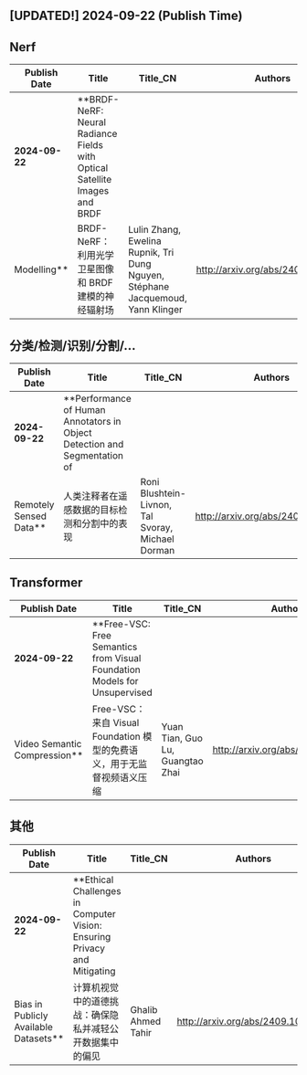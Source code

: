 ## [UPDATED!] **2024-09-22** (Publish Time)

## Nerf

|Publish Date|Title|Title_CN|Authors|PDF|Code|
|---|---|---|---|---|---|
**2024-09-22**|**BRDF-NeRF: Neural Radiance Fields with Optical Satellite Images and BRDF
  Modelling**|BRDF-NeRF：利用光学卫星图像和 BRDF 建模的神经辐射场|Lulin Zhang, Ewelina Rupnik, Tri Dung Nguyen, Stéphane Jacquemoud, Yann Klinger|<http://arxiv.org/abs/2409.12014v2>|**[link](https://github.com/lulinzhang/brdf-nerf)**

## 分类/检测/识别/分割/...

|Publish Date|Title|Title_CN|Authors|PDF|Code|
|---|---|---|---|---|---|
**2024-09-22**|**Performance of Human Annotators in Object Detection and Segmentation of
  Remotely Sensed Data**|人类注释者在遥感数据的目标检测和分割中的表现|Roni Blushtein-Livnon, Tal Svoray, Michael Dorman|<http://arxiv.org/abs/2409.10272v2>|null

## Transformer

|Publish Date|Title|Title_CN|Authors|PDF|Code|
|---|---|---|---|---|---|
**2024-09-22**|**Free-VSC: Free Semantics from Visual Foundation Models for Unsupervised
  Video Semantic Compression**|Free-VSC：来自 Visual Foundation 模型的免费语义，用于无监督视频语义压缩|Yuan Tian, Guo Lu, Guangtao Zhai|<http://arxiv.org/abs/2409.11718v2>|null

## 其他

|Publish Date|Title|Title_CN|Authors|PDF|Code|
|---|---|---|---|---|---|
**2024-09-22**|**Ethical Challenges in Computer Vision: Ensuring Privacy and Mitigating
  Bias in Publicly Available Datasets**|计算机视觉中的道德挑战：确保隐私并减轻公开数据集中的偏见|Ghalib Ahmed Tahir|<http://arxiv.org/abs/2409.10533v3>|null

